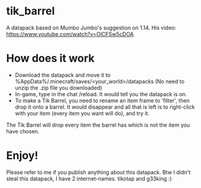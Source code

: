 # tik_barrel
A datapack based on Mumbo Jumbo's suggestion on 1.14. His video: https://www.youtube.com/watch?v=OlCFSw5cDOA

# How does it work
* Download the datapack and move it to %AppData%/.minecraft/saves/<your_world>/datapacks  (No need to unzip the .zip file you downloaded)
* In-game, type in the chat /reload. It would tell you the datapack is on.
* To make a Tik Barrel, you need to rename an item frame to 'filter', then drop it onto a barrel. It would disappear and all that is left is to right-click with your item (every item you want will do), and try it.

The Tik Barrel will drop every item the barrel has which is not the item you have chosen.

# Enjoy!
Please refer to me if you publish anything about this datapack.
Btw I didn't steal this datapack, I have 2 internet-names. tikotap and g33king :)
